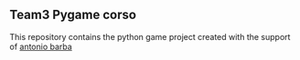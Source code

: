 ## Team3 Pygame corso

This repository contains the python game project created with the support of [antonio barba](https://github.com/antoniobarba)
